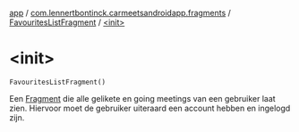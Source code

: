 [app](../../index.md) / [com.lennertbontinck.carmeetsandroidapp.fragments](../index.md) / [FavouritesListFragment](index.md) / [&lt;init&gt;](./-init-.md)

# &lt;init&gt;

`FavouritesListFragment()`

Een [Fragment](#) die alle gelikete en going meetings van een gebruiker laat zien.
Hiervoor moet de gebruiker uiteraard een account hebben en ingelogd zijn.

